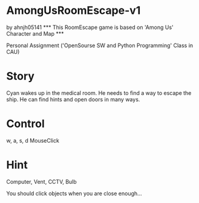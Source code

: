 # AmongUsRoomEscape-v1
by ahnjh05141
*** This RoomEscape game is based on 'Among Us' Character and Map ***

Personal Assignment ('OpenSourse SW and Python Programming' Class in CAU)

# Story
Cyan wakes up in the medical room.
He needs to find a way to escape the ship.
He can find hints and open doors in many ways.

# Control
w, a, s, d MouseClick

# Hint
Computer, Vent, CCTV, Bulb

You should click objects when you are close enough...

